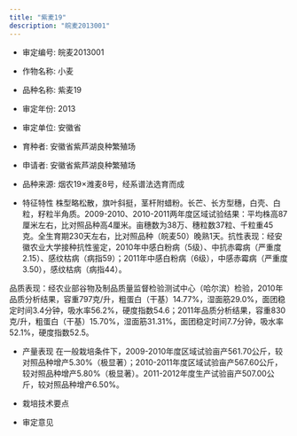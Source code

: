 ```yaml
---
title: "紫麦19"
description: "皖麦2013001"
---
```

* 审定编号:  皖麦2013001

*  作物名称:  小麦

*  品种名称:  紫麦19

*  审定年份:  2013

*  审定单位:  安徽省

* 育种者:  安徽省紫芦湖良种繁殖场

*  申请者:  安徽省紫芦湖良种繁殖场

*  品种来源:  烟农19×潍麦8号，经系谱法选育而成

*  特征特性
株型略松散，旗叶斜挺，茎杆附蜡粉。长芒、长方型穗，白壳、白粒，籽粒半角质。2009-2010、2010-2011两年度区域试验结果：平均株高87厘米左右，比对照品种高4厘米。亩穗数为38万、穗粒数37粒、千粒重45克。全生育期230天左右，比对照品种（皖麦50）晚熟1天。抗性表现：经安徽农业大学接种抗性鉴定，2010年中感白粉病（5级）、中抗赤霉病（严重度2.15）、感纹枯病（病指59）；2011年中感白粉病（6级），中感赤霉病（严重度3.50），感纹枯病（病指44）。
品质表现：经农业部谷物及制品质量监督检验测试中心（哈尔滨）检验，2010年品质分析结果，容重797克/升，粗蛋白（干基）14.77%，湿面筋29.0%，面团稳定时间3.4分钟，吸水率56.2%，硬度指数54.6；2011年品质分析结果，容重830克/升，粗蛋白（干基）15.70%，湿面筋31.31%，面团稳定时间7.7分钟，吸水率52.1%，硬度指数52.5。


*  产量表现
在一般栽培条件下，2009-2010年度区域试验亩产561.70公斤，较对照品种增产5.30%（极显著）；2010-2011年度区域试验亩产567.60公斤，较对照品种增产5.80%（极显著）。2011-2012年度生产试验亩产507.00公斤，较对照品种增产6.50%。

*  栽培技术要点


*  审定意见

